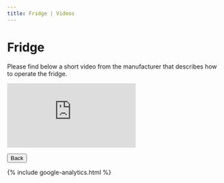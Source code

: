 ```yaml
---
title: Fridge | Videos 
---
```


<link href="../styles/custom.css" rel="stylesheet" />

# Fridge
Please find below a short video from the manufacturer that describes how to operate the 
fridge.

<div class="iframeVideo">
<iframe src="https://www.youtube.com/embed/7mFte6Dl3jE"
frameborder="0" 
allow="accelerometer; autoplay; clipboard-write; encrypted-media; gyroscope; picture-in-picture" allowfullscreen>
</iframe>
</div>

<a href="/#videos"><button class="nav-button"><i class="arrow arrow-left"></i> Back</button></a>

{% include google-analytics.html %}